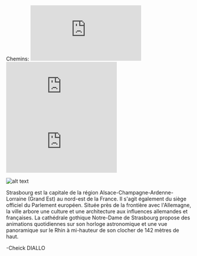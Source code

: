 Chemins:
![salle 1](https://github.com/indiaye18/TP2_Lab/blob/main/jeu-heros-Labyrinthe-Tour-Monde/Grenobles.md)
![salle 2](https://github.com/indiaye18/TP2_Lab/blob/main/jeu-heros-Labyrinthe-Tour-Monde/Nantes.md)
![salle 3](https://github.com/indiaye18/TP2_Lab/blob/main/jeu-heros-Labyrinthe-Tour-Monde/Lyon.md)

![alt text](https://petit-train-strasbourg.fr/wp-content/uploads/2020/01/petits-trains-strasbourg-alsace-france-slider-4.jpg)

Strasbourg est la capitale de la région Alsace-Champagne-Ardenne-Lorraine (Grand Est) au nord-est de la France. Il s'agit également du siège officiel du Parlement européen. Située près de la frontière avec l'Allemagne, la ville arbore une culture et une architecture aux influences allemandes et françaises. La cathédrale gothique Notre-Dame de Strasbourg propose des animations quotidiennes sur son horloge astronomique et une vue panoramique sur le Rhin à mi-hauteur de son clocher de 142 mètres de haut.

 -Cheick DIALLO
